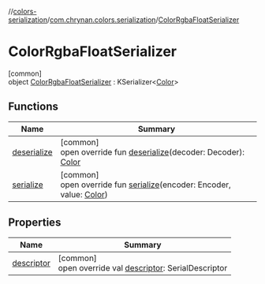 //[colors-serialization](../../../index.md)/[com.chrynan.colors.serialization](../index.md)/[ColorRgbaFloatSerializer](index.md)

# ColorRgbaFloatSerializer

[common]\
object [ColorRgbaFloatSerializer](index.md) : KSerializer&lt;[Color](../../../../colors-core/colors-core/com.chrynan.colors/-color/index.md)&gt;

## Functions

| Name | Summary |
|---|---|
| [deserialize](deserialize.md) | [common]<br>open override fun [deserialize](deserialize.md)(decoder: Decoder): [Color](../../../../colors-core/colors-core/com.chrynan.colors/-color/index.md) |
| [serialize](serialize.md) | [common]<br>open override fun [serialize](serialize.md)(encoder: Encoder, value: [Color](../../../../colors-core/colors-core/com.chrynan.colors/-color/index.md)) |

## Properties

| Name | Summary |
|---|---|
| [descriptor](descriptor.md) | [common]<br>open override val [descriptor](descriptor.md): SerialDescriptor |

